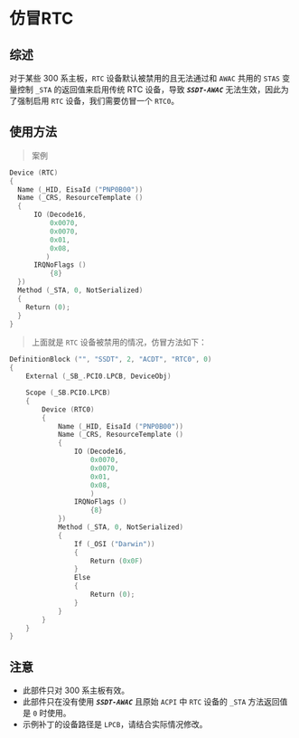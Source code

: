 # 仿冒RTC

## 综述

对于某些 300 系主板，`RTC` 设备默认被禁用的且无法通过和 `AWAC` 共用的 `STAS` 变量控制 `_STA` 的返回值来启用传统 RTC 设备，导致 ***`SSDT-AWAC`*** 无法生效，因此为了强制启用 `RTC` 设备，我们需要仿冒一个 `RTC0`。

## 使用方法

> 案例

```Swift
Device (RTC)
{
  Name (_HID, EisaId ("PNP0B00"))
  Name (_CRS, ResourceTemplate ()
  {
      IO (Decode16,
          0x0070,
          0x0070,
          0x01,
          0x08,
         )
      IRQNoFlags ()
          {8}
  })
  Method (_STA, 0, NotSerialized)
  {
    Return (0);
  }
}
```

> 上面就是 `RTC` 设备被禁用的情况，仿冒方法如下：

```swift
DefinitionBlock ("", "SSDT", 2, "ACDT", "RTC0", 0)
{
    External (_SB_.PCI0.LPCB, DeviceObj)

    Scope (_SB.PCI0.LPCB)
    {
        Device (RTC0)
        {
            Name (_HID, EisaId ("PNP0B00"))
            Name (_CRS, ResourceTemplate ()
            {
                IO (Decode16,
                    0x0070,
                    0x0070,
                    0x01,
                    0x08,
                    )
                IRQNoFlags ()
                    {8}
            })
            Method (_STA, 0, NotSerialized)
            {
                If (_OSI ("Darwin"))
                {
                    Return (0x0F)
                }
                Else
                {
                    Return (0);
                }
            }
        }
    }
}
```

## 注意

- 此部件只对 300 系主板有效。
- 此部件只在没有使用 ***`SSDT-AWAC`*** 且原始 `ACPI` 中 `RTC` 设备的 `_STA` 方法返回值是 `0` 时使用。
- 示例补丁的设备路径是 `LPCB`，请结合实际情况修改。
